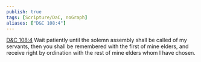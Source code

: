 ```yaml
---
publish: true
tags: [Scripture/DaC, noGraph]
aliases: ["D&C 108:4"]
---
```

[D&C 108:4](https://churchofjesuschrist.org/study/scriptures/dc-testament/dc/108?lang=eng&id=p4#p4) Wait patiently until the solemn assembly shall be called of my servants, then you shall be remembered with the first of mine elders, and receive right by ordination with the rest of mine elders whom I have chosen.
